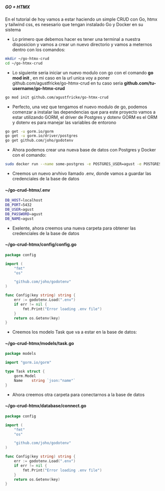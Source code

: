 ##### GO + HTMX

En el tutorial de hoy vamos a estar haciendo un simple CRUD con Go, htmx y tailwind css,
es nesesario que tengan instalado Go y Docker en su sistema

-   Lo primero que debemos hacer es tener una terminal a nuestra disposicion y vamos a crear un
    nuevo directorio y vamos a meternos dentro con los comandos:

```bash
mkdir ~/go-htmx-crud
cd ~/go-htmx-crud
```

-   Lo siguiente seria iniciar un nuevo modulo con go con el comando <strong>go mod init <url unica>
    </strong>, en mi caso en la url unica voy a poner github.com/agustfricke/go-htmx-crud
    en tu caso seria <strong>github.com/tu-username/go-htmx-crud</strong>

```bash
go mod init github.com/agustfricke/go-htmx-crud
```

-   Perfecto, una vez que tengamos el nuevo modulo de go, podemos comenzar a instalar las dependencias
    que para este proyecto vamos a estar utilizando GORM, el driver de Postgres y dotenv
    GORM es el ORM y dotenv es para manejar las variables de entorono

```bash
go get -u gorm.io/gorm
go get -u gorm.io/driver/postgres
go get github.com/joho/godotenv
```

-   Ahora podemos crear una nueva base de datos con Postgres y Docker con el comando:

```bash
sudo docker run --name some-postgres -e POSTGRES_USER=agust -e POSTGRES_PASSWORD=agust -e POSTGRES_DB=agust -p 5432:5432 -d postgres
```

-   Creemos un nuevo arvhivo llamado .env, donde vamos a guardar las credenciales de la base de datos

#### ~/go-crud-htmx/.env

```bash
DB_HOST=localhost
DB_PORT=5432
DB_USER=agust
DB_PASSWORD=agust
DB_NAME=agust
```

-   Exelente, ahora creemos una nueva carpeta para obtener las credenciales de la base de datos

#### ~/go-crud-htmx/config/config.go

```go
package config

import (
	"fmt"
	"os"

	"github.com/joho/godotenv"
)

func Config(key string) string {
	err := godotenv.Load(".env")
	if err != nil {
		fmt.Print("Error loading .env file")
	}
	return os.Getenv(key)
}
```

-   Creemos los modelo Task que va a estar en la base de datos:

#### ~/go-crud-htmx/models/task.go

```go
package models

import "gorm.io/gorm"

type Task struct {
	gorm.Model
	Name    string `json:"name"`
}
```

-   Ahora creemos otra carpeta para conectarnos a la base de datos

#### ~/go-crud-htmx/database/connect.go

```go
package config

import (
	"fmt"
	"os"

	"github.com/joho/godotenv"
)

func Config(key string) string {
	err := godotenv.Load(".env")
	if err != nil {
		fmt.Print("Error loading .env file")
	}
	return os.Getenv(key)
}
```
